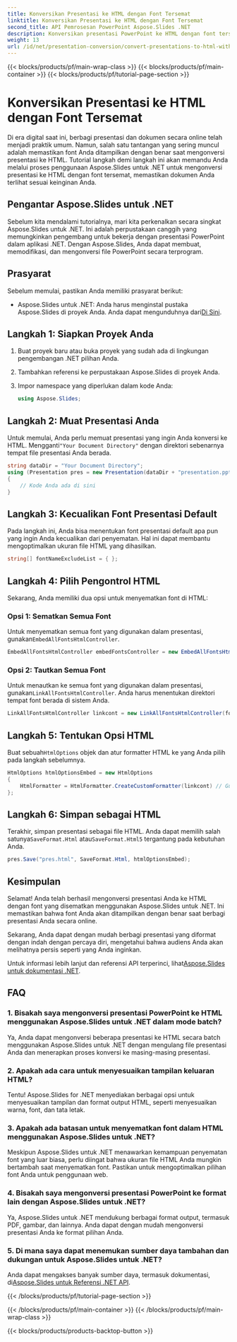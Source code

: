 ```yaml
---
title: Konversikan Presentasi ke HTML dengan Font Tersemat
linktitle: Konversikan Presentasi ke HTML dengan Font Tersemat
second_title: API Pemrosesan PowerPoint Aspose.Slides .NET
description: Konversikan presentasi PowerPoint ke HTML dengan font tersemat menggunakan Aspose.Slides untuk .NET. Pertahankan orisinalitas dengan mulus.
weight: 13
url: /id/net/presentation-conversion/convert-presentations-to-html-with-embedded-fonts/
---
```


{{< blocks/products/pf/main-wrap-class >}}
{{< blocks/products/pf/main-container >}}
{{< blocks/products/pf/tutorial-page-section >}}

# Konversikan Presentasi ke HTML dengan Font Tersemat


Di era digital saat ini, berbagi presentasi dan dokumen secara online telah menjadi praktik umum. Namun, salah satu tantangan yang sering muncul adalah memastikan font Anda ditampilkan dengan benar saat mengonversi presentasi ke HTML. Tutorial langkah demi langkah ini akan memandu Anda melalui proses penggunaan Aspose.Slides untuk .NET untuk mengonversi presentasi ke HTML dengan font tersemat, memastikan dokumen Anda terlihat sesuai keinginan Anda.

## Pengantar Aspose.Slides untuk .NET

Sebelum kita mendalami tutorialnya, mari kita perkenalkan secara singkat Aspose.Slides untuk .NET. Ini adalah perpustakaan canggih yang memungkinkan pengembang untuk bekerja dengan presentasi PowerPoint dalam aplikasi .NET. Dengan Aspose.Slides, Anda dapat membuat, memodifikasi, dan mengonversi file PowerPoint secara terprogram.

## Prasyarat

Sebelum memulai, pastikan Anda memiliki prasyarat berikut:

-  Aspose.Slides untuk .NET: Anda harus menginstal pustaka Aspose.Slides di proyek Anda. Anda dapat mengunduhnya dari[Di Sini](https://releases.aspose.com/slides/net/).

## Langkah 1: Siapkan Proyek Anda

1. Buat proyek baru atau buka proyek yang sudah ada di lingkungan pengembangan .NET pilihan Anda.

2. Tambahkan referensi ke perpustakaan Aspose.Slides di proyek Anda.

3. Impor namespace yang diperlukan dalam kode Anda:

   ```csharp
   using Aspose.Slides;
   ```

## Langkah 2: Muat Presentasi Anda

 Untuk memulai, Anda perlu memuat presentasi yang ingin Anda konversi ke HTML. Mengganti`"Your Document Directory"` dengan direktori sebenarnya tempat file presentasi Anda berada.

```csharp
string dataDir = "Your Document Directory";
using (Presentation pres = new Presentation(dataDir + "presentation.pptx"))
{
    // Kode Anda ada di sini
}
```

## Langkah 3: Kecualikan Font Presentasi Default

Pada langkah ini, Anda bisa menentukan font presentasi default apa pun yang ingin Anda kecualikan dari penyematan. Hal ini dapat membantu mengoptimalkan ukuran file HTML yang dihasilkan.

```csharp
string[] fontNameExcludeList = { };
```

## Langkah 4: Pilih Pengontrol HTML

Sekarang, Anda memiliki dua opsi untuk menyematkan font di HTML:

### Opsi 1: Sematkan Semua Font

 Untuk menyematkan semua font yang digunakan dalam presentasi, gunakan`EmbedAllFontsHtmlController`.

```csharp
EmbedAllFontsHtmlController embedFontsController = new EmbedAllFontsHtmlController(fontNameExcludeList);
```

### Opsi 2: Tautkan Semua Font

 Untuk menautkan ke semua font yang digunakan dalam presentasi, gunakan`LinkAllFontsHtmlController`. Anda harus menentukan direktori tempat font berada di sistem Anda.

```csharp
LinkAllFontsHtmlController linkcont = new LinkAllFontsHtmlController(fontNameExcludeList, @"C:\Windows\Fonts\");
```

## Langkah 5: Tentukan Opsi HTML

 Buat sebuah`HtmlOptions` objek dan atur formatter HTML ke yang Anda pilih pada langkah sebelumnya.

```csharp
HtmlOptions htmlOptionsEmbed = new HtmlOptions
{
    HtmlFormatter = HtmlFormatter.CreateCustomFormatter(linkcont) // Gunakan embedFontsController untuk menyematkan semua font
};
```

## Langkah 6: Simpan sebagai HTML

 Terakhir, simpan presentasi sebagai file HTML. Anda dapat memilih salah satunya`SaveFormat.Html` atau`SaveFormat.Html5` tergantung pada kebutuhan Anda.

```csharp
pres.Save("pres.html", SaveFormat.Html, htmlOptionsEmbed);
```

## Kesimpulan

Selamat! Anda telah berhasil mengonversi presentasi Anda ke HTML dengan font yang disematkan menggunakan Aspose.Slides untuk .NET. Ini memastikan bahwa font Anda akan ditampilkan dengan benar saat berbagi presentasi Anda secara online.

Sekarang, Anda dapat dengan mudah berbagi presentasi yang diformat dengan indah dengan percaya diri, mengetahui bahwa audiens Anda akan melihatnya persis seperti yang Anda inginkan.

 Untuk informasi lebih lanjut dan referensi API terperinci, lihat[Aspose.Slides untuk dokumentasi .NET](https://reference.aspose.com/slides/net/).

## FAQ

### 1. Bisakah saya mengonversi presentasi PowerPoint ke HTML menggunakan Aspose.Slides untuk .NET dalam mode batch?

Ya, Anda dapat mengonversi beberapa presentasi ke HTML secara batch menggunakan Aspose.Slides untuk .NET dengan mengulang file presentasi Anda dan menerapkan proses konversi ke masing-masing presentasi.

### 2. Apakah ada cara untuk menyesuaikan tampilan keluaran HTML?

Tentu! Aspose.Slides for .NET menyediakan berbagai opsi untuk menyesuaikan tampilan dan format output HTML, seperti menyesuaikan warna, font, dan tata letak.

### 3. Apakah ada batasan untuk menyematkan font dalam HTML menggunakan Aspose.Slides untuk .NET?

Meskipun Aspose.Slides untuk .NET menawarkan kemampuan penyematan font yang luar biasa, perlu diingat bahwa ukuran file HTML Anda mungkin bertambah saat menyematkan font. Pastikan untuk mengoptimalkan pilihan font Anda untuk penggunaan web.

### 4. Bisakah saya mengonversi presentasi PowerPoint ke format lain dengan Aspose.Slides untuk .NET?

Ya, Aspose.Slides untuk .NET mendukung berbagai format output, termasuk PDF, gambar, dan lainnya. Anda dapat dengan mudah mengonversi presentasi Anda ke format pilihan Anda.

### 5. Di mana saya dapat menemukan sumber daya tambahan dan dukungan untuk Aspose.Slides untuk .NET?

 Anda dapat mengakses banyak sumber daya, termasuk dokumentasi, di[Aspose.Slides untuk Referensi .NET API](https://reference.aspose.com/slides/net/).

{{< /blocks/products/pf/tutorial-page-section >}}

{{< /blocks/products/pf/main-container >}}
{{< /blocks/products/pf/main-wrap-class >}}

{{< blocks/products/products-backtop-button >}}
